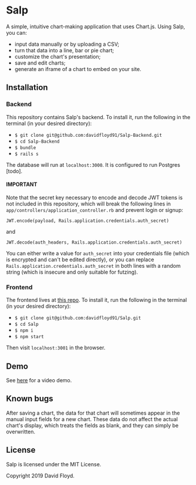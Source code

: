 # Salp

A simple, intuitive chart-making application that uses Chart.js. Using Salp, you can:

+ input data manually or by uploading a CSV;
+ turn that data into a line, bar or pie chart;
+ customize the chart's presentation;
+ save and edit charts;
+ generate an iframe of a chart to embed on your site.

## Installation
### Backend

This repository contains Salp's backend. To install it, run the following in the terminal (in your desired directory):

+ `$ git clone git@github.com:davidfloyd91/Salp-Backend.git`
+ `$ cd Salp-Backend`
+ `$ bundle`
+ `$ rails s`

The database will run at `localhost:3000`. It is configured to run Postgres [todo].

#### IMPORTANT

Note that the secret key necessary to encode and decode JWT tokens is not included in this repository, which will break the following lines in `app/controllers/application_controller.rb` and prevent login or signup:

`JWT.encode(payload, Rails.application.credentials.auth_secret)`

and

`JWT.decode(auth_headers, Rails.application.credentials.auth_secret)`

You can either write a value for `auth_secret` into your credentials file (which is encrypted and can't be edited directly), or you can replace `Rails.application.credentials.auth_secret` in both lines with a random string (which is insecure and only suitable for futzing).

### Frontend

The frontend lives at [this repo](https://github.com/davidfloyd91/Salp). To install it, run the following in the terminal (in your desired directory):

+ `$ git clone git@github.com:davidfloyd91/Salp.git`
+ `$ cd Salp`
+ `$ npm i`
+ `$ npm start`

Then visit `localhost:3001` in the browser.

## Demo

See [here](https://www.youtube.com/watch?v=1zRdEr1ctiY) for a video demo.

## Known bugs

After saving a chart, the data for that chart will sometimes appear in the manual input fields for a new chart. These data do not affect the actual chart's display, which treats the fields as blank, and they can simply be overwritten.

## License

Salp is licensed under the MIT License.

Copyright 2019 David Floyd.
